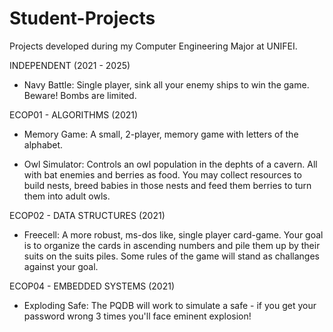 # Student-Projects
Projects developed during my Computer Engineering Major at UNIFEI.

INDEPENDENT (2021 - 2025)

- Navy Battle: Single player, sink all your enemy ships to win the game. Beware! Bombs are limited.

ECOP01 - ALGORITHMS (2021)

- Memory Game: A small, 2-player, memory game with letters of the alphabet. 

- Owl Simulator: Controls an owl population in the dephts of a cavern. All with bat enemies and berries as food. 
You may collect resources to build nests, breed babies in those nests and feed them berries to turn them into adult owls.

ECOP02 - DATA STRUCTURES (2021)

- Freecell: A more robust, ms-dos like, single player card-game. Your goal is to organize the cards in ascending numbers and pile them up by their suits on the suits piles. Some rules of the game will stand as challanges against your goal.


ECOP04 - EMBEDDED SYSTEMS (2021)

- Exploding Safe: The PQDB will work to simulate a safe - if you get your password wrong 3 times you'll face eminent explosion! 
